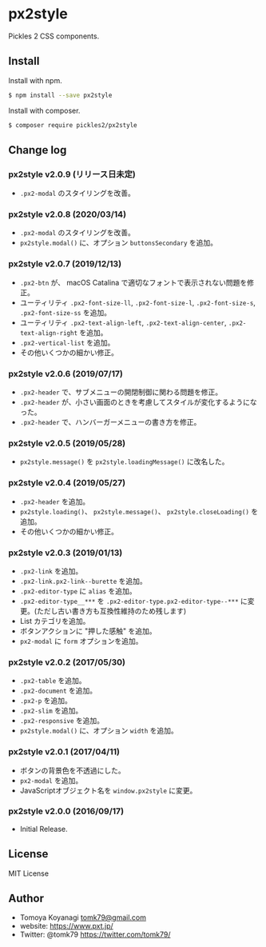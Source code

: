 # px2style
Pickles 2 CSS components.


## Install

Install with npm.

```bash
$ npm install --save px2style
```

Install with composer.

```bash
$ composer require pickles2/px2style
```


## Change log

### px2style v2.0.9 (リリース日未定)

- `.px2-modal` のスタイリングを改善。

### px2style v2.0.8 (2020/03/14)

- `.px2-modal` のスタイリングを改善。
- `px2style.modal()` に、オプション `buttonsSecondary` を追加。

### px2style v2.0.7 (2019/12/13)

- `.px2-btn` が、 macOS Catalina で適切なフォントで表示されない問題を修正。
- ユーティリティ `.px2-font-size-ll`, `.px2-font-size-l`, `.px2-font-size-s`, `.px2-font-size-ss` を追加。
- ユーティリティ `.px2-text-align-left`, `.px2-text-align-center`, `.px2-text-align-right` を追加。
- `.px2-vertical-list` を追加。
- その他いくつかの細かい修正。

### px2style v2.0.6 (2019/07/17)

- `.px2-header` で、サブメニューの開閉制御に関わる問題を修正。
- `.px2-header` が、小さい画面のときを考慮してスタイルが変化するようになった。
- `.px2-header` で、ハンバーガーメニューの書き方を修正。

### px2style v2.0.5 (2019/05/28)

- `px2style.message()` を `px2style.loadingMessage()` に改名した。

### px2style v2.0.4 (2019/05/27)

- `.px2-header` を追加。
- `px2style.loading()`、 `px2style.message()`、 `px2style.closeLoading()` を追加。
- その他いくつかの細かい修正。

### px2style v2.0.3 (2019/01/13)

- `.px2-link` を追加。
- `.px2-link.px2-link--burette` を追加。
- `.px2-editor-type` に `alias` を追加。
- `.px2-editor-type__***` を `.px2-editor-type.px2-editor-type--***` に変更。(ただし古い書き方も互換性維持のため残します)
- List カテゴリを追加。
- ボタンアクションに "押した感触" を追加。
- `px2-modal` に `form` オプションを追加。

### px2style v2.0.2 (2017/05/30)

- `.px2-table` を追加。
- `.px2-document` を追加。
- `.px2-p` を追加。
- `.px2-slim` を追加。
- `.px2-responsive` を追加。
- `px2style.modal()` に、オプション `width` を追加。

### px2style v2.0.1 (2017/04/11)

- ボタンの背景色を不透過にした。
- `px2-modal` を追加。
- JavaScriptオブジェクト名を `window.px2style` に変更。

### px2style v2.0.0 (2016/09/17)

- Initial Release.

## License

MIT License


## Author

- Tomoya Koyanagi <tomk79@gmail.com>
- website: <https://www.pxt.jp/>
- Twitter: @tomk79 <https://twitter.com/tomk79/>

